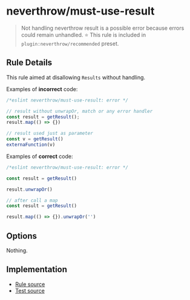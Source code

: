 # neverthrow/must-use-result

> Not handling neverthrow result is a possible error because errors could remain unhandled.
> ⭐️ This rule is included in `plugin:neverthrow/recommended` preset.

## Rule Details

This rule aimed at disallowing `Results` without handling.

Examples of **incorrect** code:

```js
/*eslint neverthrow/must-use-result: error */

// result without unwrapOr, match or any error handler
const result = getResult();
result.map(() => {})

// result used just as parameter
const v = getResult()
externaFunction(v)
```

Examples of **correct** code:

```js
/*eslint neverthrow/must-use-result: error */

const result = getResult()

result.unwrapOr()

// after call a map
const result = getResult()

result.map(() => {}).unwrapOr('')
```

## Options

Nothing.

## Implementation

- [Rule source](../../src/rules/must-use-result.ts)
- [Test source](../../tests/rules/must-use-result.ts)
